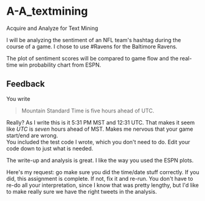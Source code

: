 # A-A_textmining
Acquire and Analyze for Text Mining

I will be analyzing the sentiment of an NFL team's hashtag during the course of a game.
I chose to use #Ravens for the Baltimore Ravens.

The plot of sentiment scores will be compared to game flow and the real-time win probability chart from ESPN.

## Feedback

You write 
> Mountain Standard Time is five hours ahead of UTC.

Really? As I write this is it 5:31 PM MST and 12:31 UTC. That makes it seem like _UTC_ is _seven_ hours 
ahead of MST. Makes me nervous that your game start/end are wrong.  
You included the test code I wrote, which you don't need to do. Edit your code down
to just what is needed. 

The write-up and analysis is great. I like the way you used the ESPN plots. 

Here's my request: go make sure you did the time/date stuff correctly. If you did, this 
assignment is complete. If not, fix it and re-run. You don't have to re-do all your interpretation,
since I know that was pretty lengthy, but I'd like to make really sure we have the right tweets in the analysis. 
